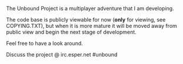 The Unbound Project is a multiplayer adventure that I am developing.

The code base is publicly viewable for now (**only** for viewing, see COPYING.TXT), but when it is more mature it will be moved away from public view and begin the next stage of development.

Feel free to have a look around.

Discuss the project @ irc.esper.net #unbound
